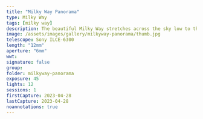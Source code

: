```yaml
---
title: "Milky Way Panorama"
type: Milky Way
tags: [milky way]
description: The beautiful Milky Way stretches across the sky low to the east as seen from the parking lot of the Hornbeck Homestead in Florissant Fossil Beds National Park (Colorado).
image: /assets/images/gallery/milkyway-panorama/thumb.jpg
telescope: Sony ILCE-6300
length: "12mm"
aperture: "6mm"
wwt: 
signature: false
group:
folder: milkyway-panorama
exposure: 45
lights: 12
sessions: 1
firstCapture: 2023-04-28
lastCapture: 2023-04-28
noannotations: true
---
```

